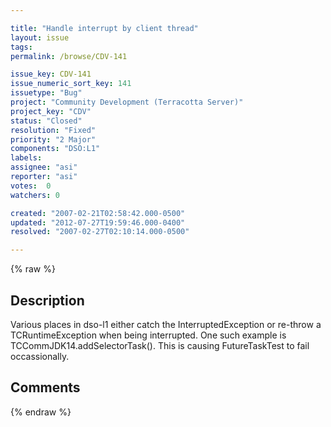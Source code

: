```yaml
---

title: "Handle interrupt by client thread"
layout: issue
tags: 
permalink: /browse/CDV-141

issue_key: CDV-141
issue_numeric_sort_key: 141
issuetype: "Bug"
project: "Community Development (Terracotta Server)"
project_key: "CDV"
status: "Closed"
resolution: "Fixed"
priority: "2 Major"
components: "DSO:L1"
labels: 
assignee: "asi"
reporter: "asi"
votes:  0
watchers: 0

created: "2007-02-21T02:58:42.000-0500"
updated: "2012-07-27T19:59:46.000-0400"
resolved: "2007-02-27T02:10:14.000-0500"

---
```




{% raw %}



## Description

<div markdown="1" class="description">

Various places in dso-l1 either catch the InterruptedException or re-throw a TCRuntimeException when being interrupted. One such example is TCCommJDK14.addSelectorTask(). This is causing FutureTaskTest to fail occassionally.



</div>

## Comments



{% endraw %}

